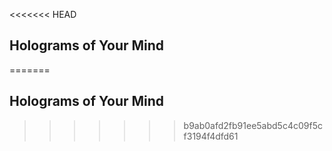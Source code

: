 <<<<<<< HEAD
##    Holograms of Your Mind
=======
## Holograms of Your Mind
>>>>>>> b9ab0afd2fb91ee5abd5c4c09f5cf3194f4dfd61

